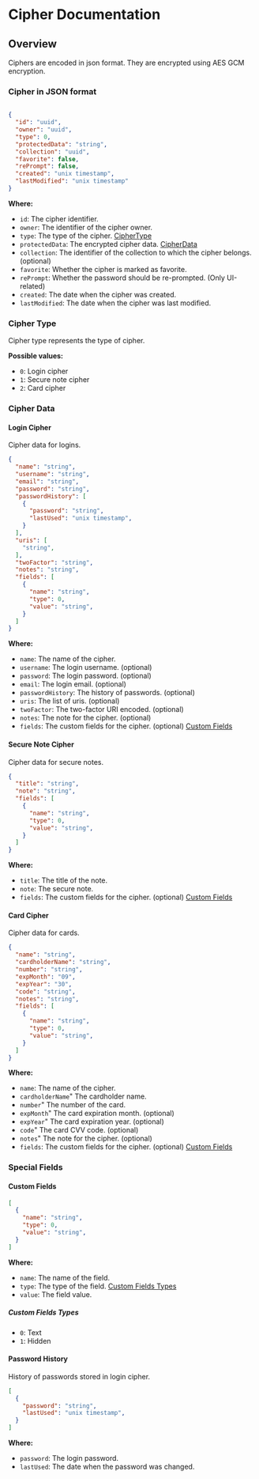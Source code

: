 # Cipher Documentation

## Overview

Ciphers are encoded in json format. They are encrypted using AES GCM encryption.

### Cipher in JSON format

```json

{
  "id": "uuid",
  "owner": "uuid",
  "type": 0,
  "protectedData": "string",
  "collection": "uuid",
  "favorite": false,
  "rePrompt": false,
  "created": "unix timestamp",
  "lastModified": "unix timestamp"
}
```

**Where:**

- `id`: The cipher identifier.
- `owner`: The identifier of the cipher owner.
- `type`: The type of the cipher. [CipherType](#cipher-type)
- `protectedData`: The encrypted cipher data. [CipherData](#cipher-data)
- `collection`: The identifier of the collection to which the cipher belongs. (optional)
- `favorite`: Whether the cipher is marked as favorite.
- `rePrompt`: Whether the password should be re-prompted. (Only UI-related)
- `created`: The date when the cipher was created.
- `lastModified`: The date when the cipher was last modified.

### Cipher Type

Cipher type represents the type of cipher.

**Possible values:**

- `0`: Login cipher
- `1`: Secure note cipher
- `2`: Card cipher

### Cipher Data

#### Login Cipher

Cipher data for logins.

```json
{
  "name": "string",
  "username": "string",
  "email": "string",
  "password": "string",
  "passwordHistory": [
    {
      "password": "string",
      "lastUsed": "unix timestamp",
    }
  ],
  "uris": [
    "string",
  ],
  "twoFactor": "string",
  "notes": "string",
  "fields": [
    {
      "name": "string",
      "type": 0,
      "value": "string",
    }
  ]
}
```

**Where:**

- `name`: The name of the cipher.
- `username`: The login username. (optional)
- `password`: The login password. (optional)
- `email`: The login email. (optional)
- `passwordHistory`: The history of passwords. (optional)
- `uris`: The list of uris. (optional)
- `twoFactor`: The two-factor URI encoded. (optional)
- `notes`: The note for the cipher. (optional)
- `fields`: The custom fields for the cipher. (optional) [Custom Fields](#custom-fields)

#### Secure Note Cipher

Cipher data for secure notes.

```json
{
  "title": "string",
  "note": "string",
  "fields": [
    {
      "name": "string",
      "type": 0,
      "value": "string",
    }
  ]
}
```

**Where:**

- `title`: The title of the note.
- `note`: The secure note.
- `fields`: The custom fields for the cipher. (optional) [Custom Fields](#custom-fields)

#### Card Cipher

Cipher data for cards.

```json
{
  "name": "string",
  "cardholderName": "string",
  "number": "string",
  "expMonth": "09",
  "expYear": "30",
  "code": "string",
  "notes": "string",
  "fields": [
    {
      "name": "string",
      "type": 0,
      "value": "string",
    }
  ]
}
```

**Where:**

- `name`: The name of the cipher.
- `cardholderName`" The cardholder name.
- `number`" The number of the card.
- `expMonth`" The card expiration month. (optional)
- `expYear`" The card expiration year. (optional)
- `code`" The card CVV code. (optional)
- `notes`" The note for the cipher. (optional)
- `fields`: The custom fields for the cipher. (optional) [Custom Fields](#custom-fields)

### Special Fields

#### Custom Fields

```json
[
  {
    "name": "string",
    "type": 0,
    "value": "string",
  }
]
```

**Where:**

- `name`: The name of the field.
- `type`: The type of the field. [Custom Fields Types](#custom-fields-types)
- `value`: The field value.

##### Custom Fields Types

- `0`: Text
- `1`: Hidden

#### Password History

History of passwords stored in login cipher.

```json
[
  {
    "password": "string",
    "lastUsed": "unix timestamp",
  }
]
```

**Where:**

- `password`: The login password.
- `lastUsed`: The date when the password was changed.
